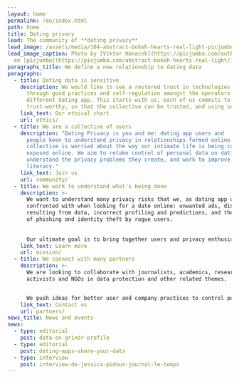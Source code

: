 ```yaml
---
layout: home
permalink: /en/index.html
path: home
title: Dating privacy
lead: The community of **dating privacy**
lead_image: /assets/media/104-abstract-bokeh-hearts-real-light-picjumbo-com.jpg
lead_image_caption: Photo by [Viktor Hanacek](https://picjumbo.com/author/viktorhanacek/)
  on [picjumbo](https://picjumbo.com/abstract-bokeh-hearts-real-light/)
paragraphs_title: We define a new relationship to dating data
paragraphs:
  - title: Dating data is sensitive
    description: We would like to see a restored trust in technologies,
      through good practices and self-regulation amongst the operators of the
      different dating app. This starts with us, each of us commits to be
      trust-worthy, so that the collective can be trusted, and using secured tools.
    link_text: Our ethical chart
    url: ethics/
  - title: We are a collective of users
    description: "Dating Privacy is you and me: dating app users and
      people keen to understand privacy in relationships formed online. The
      collective is worried about the way our intimate life is being coded and
      exposed online. We aim to retake control of personal data on dating apps,
      understand the privacy problems they create, and work to improve data
      literacy."
    link_text: Join us
    url: community/
  - title: We work to understand what's being done
    description: >-
      We want to understand many privacy risks that we, as dating app users, are
      confronted with when looking for a date online: unwanted ads, discrimination
      resulting from data, incorrect profiling and predictions, and the possibility
      of phishing and identity theft by rogue users.
    
    
      Our ultimate goal is to bring together users and privacy enthusiasts to push for a paradigm shift.
    link_text: Learn more
    url: mission/
  - title: We connect with many partners
    description: >-
      We are looking to collaborate with journalists, academics, researchers,
      activists and NGOs in data protection and other related themes.


      We push ideas for better user and company practices to control personal data and date safely online. We are particularly interested in raising awareness, as well as building methodological protocols and privacy tools for data protection and literacy.
    link_text: Contact us
    url: partners/
news_title: News and events
news:
  - type: editorial
    post: data-on-grindr-profile
  - type: editorial
    post: dating-apps-share-your-data
  - type: interview
    post: interview-de-jessica-pidoux-journal-le-temps
---
```

